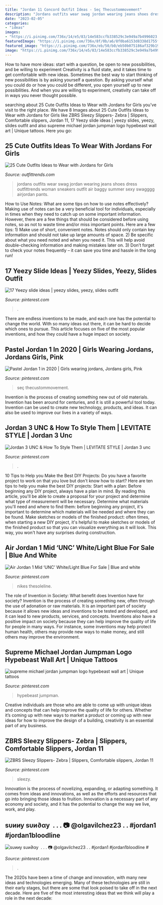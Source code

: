 ```yaml
---
title: "Jordan 11 Concord Outfit Ideas - Seç Thecustommovement"
description: "Jordans outfits wear swag jordan wearing jeans shoes dress outfittrends woman sneakers outfit air baggy summer sexy swagggg airjordan pants"
date: "2023-02-05"
categories:
- "ideas"
images:
- "https://i.pinimg.com/736x/14/e5/83/14e583ccfb338529c3e949a7b4996023.jpg"
featuredImage: "https://i.pinimg.com/736x/8f/0b/a6/8f0ba6153d8338d1755f9f7f428a3d81.jpg"
featured_image: "https://i.pinimg.com/736x/eb/50/b0/eb50b075186af329b19b5a9391399ea3.jpg"
image: "https://i.pinimg.com/736x/14/e5/83/14e583ccfb338529c3e949a7b4996023.jpg"
---
```



How to have more ideas: start with a question, be open to new possibilities, and be willing to experiment
Creativity is a fluid state, and it takes time to get comfortable with new ideas. Sometimes the best way to start thinking of new possibilities is by asking yourself a question. By asking yourself what you could do or how you could be different, you open yourself up to new possibilities. And when you are willing to experiment, creativity can take off in ways you never thought possible.

	

		
searching about 25 Cute Outfits Ideas to Wear with Jordans for Girls you've visit to the right place. We have 8 Images about 25 Cute Outfits Ideas to Wear with Jordans for Girls like ZBRS Sleezy Slippers- Zebra | Slippers, Comfortable slippers, Jordan 11, 17 Yeezy slide ideas | yeezy slides, yeezy, slides outfit and also supreme michael jordan jumpman logo hypebeast wall art | Unique tattoos. Here you go:
		
    
## 25 Cute Outfits Ideas To Wear With Jordans For Girls

<img loading=lazy src="https://www.outfittrends.com/wp-content/uploads/2015/03/jeans-with-white-jordans.jpg" onerror="this.onerror=null;this.src='https://tse2.mm.bing.net/th?id=OIP.xGT2P020lGgKaibM4ayRFgHaLH&amp;pid=15.1';" alt="25 Cute Outfits Ideas to Wear with Jordans for Girls">

_Source: outfittrends.com_

>jordans outfits wear swag jordan wearing jeans shoes dress outfittrends woman sneakers outfit air baggy summer sexy swagggg airjordan pants. 

	

How to Use Notes: What are some tips on how to use notes effectively?
Making use of notes can be a very beneficial tool for individuals, especially in times when they need to catch up on some important information. However, there are a few things that should be considered before using notes, so as not to waste time and/or miss important points. Here are a few tips: 1) Make use of short, convenient notes. Notes should only contain key information and should not take up large amounts of space. 2) Be specific about what you need noted and when you need it. This will help avoid double-checking information and making mistakes later on. 3) Don’t forget to check your notes frequently – it can save you time and hassle in the long run!

    
## 17 Yeezy Slide Ideas | Yeezy Slides, Yeezy, Slides Outfit

<img loading=lazy src="https://i.pinimg.com/474x/bd/e2/08/bde2082bc3f5c288f494821c04e2b1aa.jpg" onerror="this.onerror=null;this.src='https://tse1.mm.bing.net/th?id=OIP.VoKlNlUXJfGTQ7GkkKiXKwAAAA&amp;pid=15.1';" alt="17 Yeezy slide ideas | yeezy slides, yeezy, slides outfit">

_Source: pinterest.com_

>. 

	

There are endless inventions to be made, and each one has the potential to change the world. With so many ideas out there, it can be hard to decide which ones to pursue. This article focuses on five of the most popular inventions, and how they could have a huge impact on society.

    
## Pastel Jordan 1 In 2020 | Girls Wearing Jordans, Jordans Girls, Pink

<img loading=lazy src="https://i.pinimg.com/736x/8f/0b/a6/8f0ba6153d8338d1755f9f7f428a3d81.jpg" onerror="this.onerror=null;this.src='https://tse1.mm.bing.net/th?id=OIP.g5mrdSKoh9N2MHlgVgDd4gHaJ3&amp;pid=15.1';" alt="Pastel Jordan 1 in 2020 | Girls wearing jordans, Jordans girls, Pink">

_Source: pinterest.com_

>seç thecustommovement. 

	

Invention is the process of creating something new out of old materials. Invention has been around for centuries, and it is still a powerful tool today. Invention can be used to create new technology, products, and ideas. It can also be used to improve our lives in a variety of ways.

    
## Jordan 3 UNC &amp; How To Style Them | LEVITATE STYLE | Jordan 3 Unc

<img loading=lazy src="https://i.pinimg.com/736x/eb/50/b0/eb50b075186af329b19b5a9391399ea3.jpg" onerror="this.onerror=null;this.src='https://tse1.mm.bing.net/th?id=OIP.LFRYhmV8nGde52LIvr1F5AHaFj&amp;pid=15.1';" alt="Jordan 3 UNC &amp; How To Style Them | LEVITATE STYLE | Jordan 3 unc">

_Source: pinterest.com_

>. 

	

10 Tips to Help you Make the Best DIY Projects:
Do you have a favorite project to work on that you love but don't know how to start? Here are ten tips to help you make the best DIY projects: 
Start with a plan: Before beginning any DIY project, always have a plan in mind. By reading this article, you'll be able to create a proposal for your project and determine what type of measurement will be necessary. Determine what materials you'll need and where to find them: before beginning any project, it's important to determine which materials will be needed and where they can be found. Make sketches or models of the finished product: often times, when starting a new DIY project, it's helpful to make sketches or models of the finished product so that you can visualize everything as it will look. This way, you won't have any surprises during construction.

    
## Air Jordan 1 Mid ‘UNC’ White/Light Blue For Sale | Blue And White

<img loading=lazy src="https://i.pinimg.com/736x/14/e5/83/14e583ccfb338529c3e949a7b4996023.jpg" onerror="this.onerror=null;this.src='https://tse1.mm.bing.net/th?id=OIP.2SHDuge7E9wjlcqMFMjGlAHaF7&amp;pid=15.1';" alt="Air Jordan 1 Mid ‘UNC’ White/Light Blue For Sale | Blue and white">

_Source: pinterest.com_

>nikes thesoleline. 

	

The role of Invention in Society: What benefit does Invention have for society?
Invention is the process of creating something new, often through the use of adonation or raw materials. It is an important part of society because it allows new ideas and inventions to be tested and developed, and it can lead to new products, services, and concepts. Inventions also have a positive impact on society because they can help improve the quality of life for people in many ways. For instance, some inventions may help protect human health, others may provide new ways to make money, and still others may improve the environment.

    
## Supreme Michael Jordan Jumpman Logo Hypebeast Wall Art | Unique Tattoos

<img loading=lazy src="https://i.pinimg.com/originals/85/a3/ca/85a3ca47011d0509143581ba9cfa8818.jpg" onerror="this.onerror=null;this.src='https://tse1.mm.bing.net/th?id=OIP.BudwwPyVKYQIHqwwEsTdqQHaHa&amp;pid=15.1';" alt="supreme michael jordan jumpman logo hypebeast wall art | Unique tattoos">

_Source: pinterest.com_

>hypebeast jumpman. 

	

Creative individuals are those who are able to come up with unique ideas and concepts that can help improve the quality of life for others. Whether it’s coming up with new ways to market a product or coming up with new ideas for how to improve the design of a building, creativity is an essential part of any business.

    
## ZBRS Sleezy Slippers- Zebra | Slippers, Comfortable Slippers, Jordan 11

<img loading=lazy src="https://i.pinimg.com/originals/d7/de/4f/d7de4f8944ff52dca42e10c43fcbb973.jpg" onerror="this.onerror=null;this.src='https://tse4.mm.bing.net/th?id=OIP.B3jscNSa1U9SPKxCQnkyxwHaIK&amp;pid=15.1';" alt="ZBRS Sleezy Slippers- Zebra | Slippers, Comfortable slippers, Jordan 11">

_Source: pinterest.com_

>sleezy. 

	

Innovation is the process of novelizing, expanding, or adapting something. It comes from ideas and innovations, as well as the efforts and resources that go into bringing those ideas to fruition. Innovation is a necessary part of any economy and society, and it has the potential to change the way we live, work, and play.

    
## ѕυииу ѕυи∂αу ️ . . . 📷 @olgavilchez23 . . #jordan1 #jordan1bloodline #

<img loading=lazy src="https://i.pinimg.com/736x/21/8f/4a/218f4a27af543c35deabe5fbd8f4a049.jpg" onerror="this.onerror=null;this.src='https://tse1.mm.bing.net/th?id=OIP.cOAwJ1vWTm2SrbvgW1G3GwHaJQ&amp;pid=15.1';" alt="ѕυииу ѕυи∂αу ️ . . . 📷 @olgavilchez23 . . #jordan1 #jordan1bloodline #">

_Source: pinterest.com_

>. 

	

The 2020s have been a time of change and innovation, with many new ideas and technologies emerging. Many of these technologies are still in their early stages, but there are some that look poised to take off in the next decade. Here are five of the most interesting ideas that we think will play a role in the next decade:

